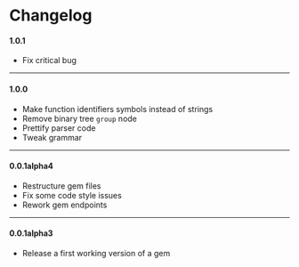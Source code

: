 # Changelog

#### 1.0.1

- Fix critical bug

---

#### 1.0.0

- Make function identifiers symbols instead of strings
- Remove binary tree `group` node
- Prettify parser code
- Tweak grammar

---

#### 0.0.1alpha4

- Restructure gem files
- Fix some code style issues
- Rework gem endpoints

---

#### 0.0.1alpha3

- Release a first working version of a gem
